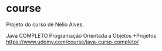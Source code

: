 # course

Projeto do curso de Nélio Alves.

Java COMPLETO Programação Orientada a Objetos +Projetos
https://www.udemy.com/course/java-curso-completo/